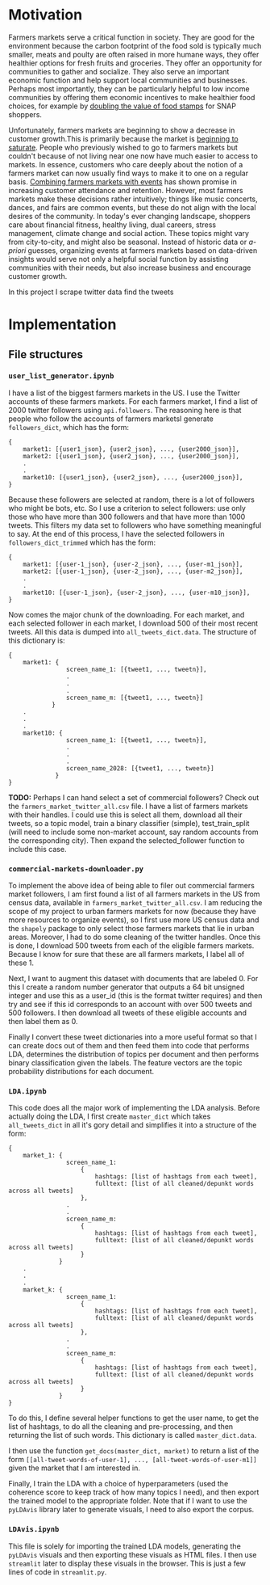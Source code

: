 
# Motivation

Farmers markets serve a critical function in society. They are good for the environment because the carbon footprint of the food sold is typically much smaller, meats and poulty are often raised in more humane ways, they offer healthier options for fresh fruits and groceries. They offer an opportunity for communities to gather and socialize. They also serve an important economic function and help support local communities and businesses. Perhaps most importantly, they can be particularly helpful to low income communities by offering them economic incentives to make healthier food choices, for example by [doubling the value of food stamps](https://www.wholesomewave.org/how-we-work/doubling-snap) for SNAP shoppers. 

Unfortunately, farmers markets are beginning to show a decrease in customer growth.This is primarily because the market is [beginning to saturate](https://www.npr.org/sections/thesalt/2019/03/17/700715793/why-are-so-many-farmers-markets-failing-because-the-market-is-saturated). People who previously wished to go to farmers markets but couldn't because of not living near one now have much easier to access to markets. In essence, customers who care deeply about the notion of a farmers market can now usually find ways to make it to one on a regular basis. [Combining farmers markets with events](https://www.usda.gov/media/blog/2016/08/08/building-businesses-helping-communities-celebrating-fruits-farmers-markets) has shown promise in increasing customer attendance and retention. However, most farmers markets make these decisions rather intuitively; things like music concerts, dances, and fairs are common events, but these do not align with the local desires of the community. In today's ever changing landscape, shoppers care about financial fitness, healthy living, dual careers, stress management, climate change and social action. These topics might vary from city-to-city, and might also be seasonal. Instead of historic data or *a-priori* guesses, organizing events at farmers markets based on data-driven insights would serve not only a helpful social function by assisting communities with their needs, but also increase business and encourage customer growth. 

In this project I scrape twitter data find the tweets 

# Implementation

## File structures

### `user_list_generator.ipynb`

I have a list of the biggest farmers markets in the US. I use the Twitter accounts of these farmers markets. For each farmers market, I find a list of 2000 twitter followers using `api.followers`. The reasoning here is that people who follow the accounts of farmers marketsI generate `followers_dict`, which has the form:

```
{
    market1: [{user1_json}, {user2_json}, ..., {user2000_json}],
    market2: [{user1_json}, {user2_json}, ..., {user2000_json}],
    .
    .
    market10: [{user1_json}, {user2_json}, ..., {user2000_json}],    
}
```
Because these followers are selected at random, there is a lot of followers who might be bots, etc. So I use a criterion to select followers: use only those who have more than 300 followers and that have more than 1000 tweets. This filters my data set to followers who have something meaningful to say. At the end of this process, I have the selected followers in `followers_dict_trimmed` which has the form:
```
{
    market1: [{user-1_json}, {user-2_json}, ..., {user-m1_json}],
    market2: [{user-1_json}, {user-2_json}, ..., {user-m2_json}],
    .
    .
    market10: [{user-1_json}, {user-2_json}, ..., {user-m10_json}],    
}
```

Now comes the major chunk of the downloading. For each market, and each selected follower in each market, I download 500 of their most recent tweets. All this data is dumped into `all_tweets_dict.data`. The structure of this dictionary is:
```
{
    market1: {
                screen_name_1: [{tweet1, ..., tweetn}],
                .
                .
                .
                screen_name_m: [{tweet1, ..., tweetn}]
            }
    .
    .
    .
    market10: {
                screen_name_1: [{tweet1, ..., tweetn}],
                .
                .
                .
                screen_name_2028: [{tweet1, ..., tweetn}]
             }
}
```


**TODO:** Perhaps I can hand select a set of commercial followers? Check out the `farmers_market_twitter_all.csv` file. I have a list of farmers markets with their handles. I could use this is select all them, download all their tweets, so a topic model, train a binary classifier (simple), test_train_split (will need to include some non-market account, say random accounts from the corresponding city). Then expand the selected_follower function to include this case. 

### `commercial-markets-downloader.py`

To implement the above idea of being able to filer out commercial farmers market followers, I am first found a list of all farmers markets in the US from census data, available in `farmers_market_twitter_all.csv`. I am reducing the scope of my project to urban farmers markets for now (because they have more resources to organize events), so I first use more US census data and the `shapely` package to only select those farmers markets that lie in urban areas. Moreover, I had to do some cleaning of the twitter handles. Once this is done, I download 500 tweets from each of the eligible farmers markets. Because I know for sure that these are all farmers markets, I label all of these 1. 

Next, I want to augment this dataset with documents that are labeled 0. For this I create a random number generator that outputs a 64 bit unsigned integer and use this as a user_id (this is the format twitter requires) and then try and see if this id corresponds to an account with over 500 tweets and 500 followers. I then download all tweets of these eligible accounts and then label them as 0. 

Finally I convert these tweet dictionaries into a more useful format so that I can create docs out of them and then feed them into code that performs LDA, determines the distribution of topics per document and then performs binary classification given the labels. The feature vectors are the topic probability distributions for each document. 

### `LDA.ipynb`

This code does all the major work of implementing the LDA analysis. Before actually doing the LDA, I first create `master_dict` which takes `all_tweets_dict` in all it's gory detail and simplifies it into a structure of the form: 

```
{
    market_1: {
                screen_name_1: 
                    {
                        hashtags: [list of hashtags from each tweet], 
                        fulltext: [list of all cleaned/depunkt words across all tweets]
                    },
                .
                .
                screen_name_m: 
                    {
                        hashtags: [list of hashtags from each tweet], 
                        fulltext: [list of all cleaned/depunkt words across all tweets]
                    }
              }
    .
    .
    .
    market_k: {
                screen_name_1: 
                    {
                        hashtags: [list of hashtags from each tweet], 
                        fulltext: [list of all cleaned/depunkt words across all tweets]
                    },
                .
                .
                screen_name_m: 
                    {
                        hashtags: [list of hashtags from each tweet], 
                        fulltext: [list of all cleaned/depunkt words across all tweets]
                    }
              }
}
```
To do this, I define several helper functions to get the user name, to get the list of hashtags, to do all the cleaning and pre-processing, and then returning the list of such words. This dictionary is called `master_dict.data`. 

I then use the function `get_docs(master_dict, market)` to return a list of the form `[[all-tweet-words-of-user-1], ..., [all-tweet-words-of-user-m1]]` given the market that I am interested in. 

Finally, I train the LDA with a choice of hyperparameters (used the coherence score to keep track of how many topics I need), and then export the trained model to the appropriate folder. Note that if I want to use the `pyLDAvis` library later to generate visuals, I need to also export the corpus. 

### `LDAvis.ipynb`

This file is solely for importing the trained LDA models, generating the `pyLDAvis` visuals and then exporting these visuals as HTML files. I then use `streamlit` later to display these visuals in the browser. This is just a few lines of code in `streamlit.py`. 




